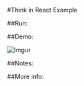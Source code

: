#Think in React Example

##Run:

##Demo:

![Imgur](http://i.imgur.com/2jVWOsf.gif)

##Notes:

##More info: 
